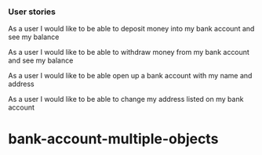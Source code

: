 ### User stories

As a user I would like to be able to deposit money into my bank account and see my balance

As a user I would like to be able to withdraw money from my bank account and see my balance

As a user I would like to be able open up a bank account with my name and address

As a user I would like to be able to change my address listed on my bank account
# bank-account-multiple-objects
